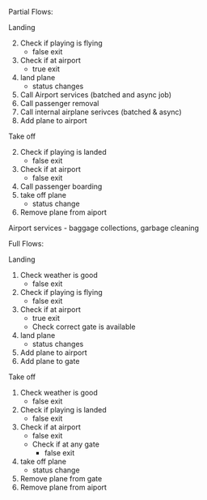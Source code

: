 Partial Flows:

Landing

2. Check if playing is flying
    * false exit
3. Check if at airport
    * true exit
4. land plane
    * status changes
5. Call Airport services (batched and async job)
6. Call passenger removal
7. Call internal airplane serivces (batched & async)
8. Add plane to airport

Take off

2. Check if playing is landed
    * false exit
3. Check if at airport
    * false exit
4. Call passenger boarding
4. take off plane
    * status change
6. Remove plane from aiport

Airport services - baggage collections, garbage cleaning

Full Flows:

Landing

1. Check weather is good
    * false exit
2. Check if playing is flying
    * false exit
3. Check if at airport
    * true exit
    * Check correct gate is available
4. land plane
    * status changes
5. Add plane to airport
6. Add plane to gate

Take off

1. Check weather is good
    * false exit
2. Check if playing is landed
    * false exit
3. Check if at airport
    * false exit
    * Check if at any gate
        * false exit
4. take off plane
    * status change
5. Remove plane from gate
6. Remove plane from aiport